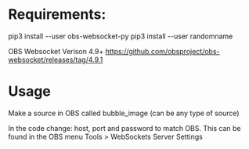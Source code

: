 # Requirements:
pip3 install --user obs-websocket-py
pip3 install --user randomname

OBS Websocket Verison 4.9+
https://github.com/obsproject/obs-websocket/releases/tag/4.9.1

# Usage
Make a source in OBS called bubble_image (can be any type of source)

In the code change: host, port and password to match OBS. 
This can be found in the OBS menu Tools > WebSockets Server Settings
